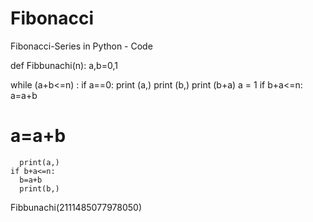 # Fibonacci
Fibonacci-Series in Python - Code




def Fibbunachi(n):
  a,b=0,1

  while (a+b<=n) :
    if a==0:
      print (a,)
      print (b,)
      print (b+a)
      a = 1
    if b+a<=n:
      a=a+b  
   # a=a+b
      print(a,)
    if b+a<=n:
      b=a+b
      print(b,)
    
Fibbunachi(2111485077978050)
